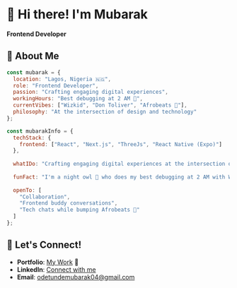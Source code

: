 # 👋 Hi there! I'm Mubarak

**Frontend Developer**

## 🌟 About Me

```javascript
const mubarak = {
  location: "Lagos, Nigeria 🇳🇬",
  role: "Frontend Developer",
  passion: "Crafting engaging digital experiences",
  workingHours: "Best debugging at 2 AM 🦉",
  currentVibes: ["Wizkid", "Don Toliver", "Afrobeats 🎵"],
  philosophy: "At the intersection of design and technology"
};
```

```javascript
const mubarakInfo = {
  techStack: {
    frontend: ["React", "Next.js", "ThreeJs", "React Native (Expo)"]
  },
  
  whatIDo: "Crafting engaging digital experiences at the intersection of design and technology. Building responsive web applications, creating intuitive user interfaces, exploring modern frameworks and performance optimization.",
  
  funFact: "I'm a night owl 🦉 who does my best debugging at 2 AM with Wizkid and Don Toliver keeping me company 🎵",
  
  openTo: [
    "Collaboration", 
    "Frontend buddy conversations", 
    "Tech chats while bumping Afrobeats 🎵"
  ]
};
```

## 🤝 Let's Connect!

- **Portfolio**: [My Work](https://mubarakodetunde-portfolio.netlify.app/) 🚧
- **LinkedIn**: [Connect with me](https://www.linkedin.com/in/mubarak-odetunde-258494236/)
- **Email**: odetundemubarak04@gmail.com
